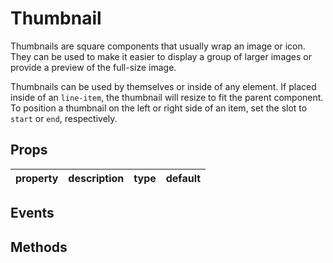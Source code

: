# Thumbnail

Thumbnails are square components that usually wrap an image or icon. They can be used to make it easier to display a group of larger images or provide a preview of the full-size image.

Thumbnails can be used by themselves or inside of any element. If placed inside of an `line-item`, the thumbnail will resize to fit the parent component. To position a thumbnail on the left or right side of an item, set the slot to `start` or `end`, respectively.

## Props

| property | description | type | default |
|----------|-------------|------|---------|

## Events

## Methods
